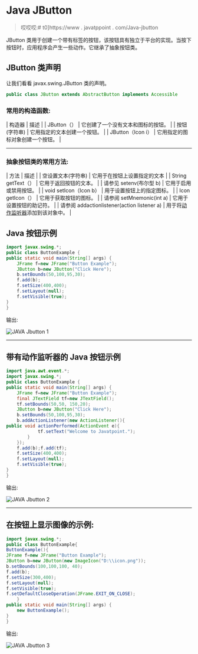 # Java JButton

> 哎哎哎:# t0]https://www . javatppoint . com/Java-jbutton

JButton 类用于创建一个带有标签的按钮，该按钮具有独立于平台的实现。当按下按钮时，应用程序会产生一些动作。它继承了抽象按钮类。

## JButton 类声明

让我们看看 javax.swing.JButton 类的声明。

```java
public class JButton extends AbstractButton implements Accessible

```

### 常用的构造函数:

| 构造器 | 描述 |
| JButton（） | 它创建了一个没有文本和图标的按钮。 |
| 按钮(字符串) | 它用指定的文本创建一个按钮。 |
| JButton（Icon i） | 它用指定的图标对象创建一个按钮。 |

* * *

### 抽象按钮类的常用方法:

| 方法 | 描述 |
| 空设置文本(字符串) | 它用于在按钮上设置指定的文本 |
| String getText（） | 它用于返回按钮的文本。 |
| 请参见 setenv(布尔型 b) | 它用于启用或禁用按钮。 |
| void setIcon（Icon b） | 用于设置按钮上的指定图标。 |
| Icon getIcon（） | 它用于获取按钮的图标。 |
| 请参阅 setMnemonic(int a) | 它用于设置按钮的助记符。 |
| 请参阅 addactionlistener(action listener a) | 用于将[动作监听器](java-actionlistener)添加到该对象中。 |

## Java 按钮示例

```java
import javax.swing.*;  
public class ButtonExample {
public static void main(String[] args) {
	JFrame f=new JFrame("Button Example");
	JButton b=new JButton("Click Here");
	b.setBounds(50,100,95,30);
	f.add(b);
	f.setSize(400,400);
	f.setLayout(null);
	f.setVisible(true);	
}
}

```

输出:

![JAVA Jbutton 1](../img/324a54300aee5ce5b6d2f786037a4ba2.png)

* * *

## 带有动作监听器的 Java 按钮示例

```java
import java.awt.event.*;
import javax.swing.*;  
public class ButtonExample {
public static void main(String[] args) {
	JFrame f=new JFrame("Button Example");
	final JTextField tf=new JTextField();
	tf.setBounds(50,50, 150,20);
	JButton b=new JButton("Click Here");
	b.setBounds(50,100,95,30);
	b.addActionListener(new ActionListener(){
public void actionPerformed(ActionEvent e){
            tf.setText("Welcome to Javatpoint.");
		}
	});
	f.add(b);f.add(tf);
	f.setSize(400,400);
	f.setLayout(null);
	f.setVisible(true);	
}
}

```

输出:

![JAVA Jbutton 2](../img/f154aaa0f3a61bf744b34ccfa1f999b5.png)

* * *

## 在按钮上显示图像的示例:

```java
import javax.swing.*;    
public class ButtonExample{  
ButtonExample(){  
JFrame f=new JFrame("Button Example");          
JButton b=new JButton(new ImageIcon("D:\\icon.png"));  
b.setBounds(100,100,100, 40);  
f.add(b);  
f.setSize(300,400);  
f.setLayout(null);  
f.setVisible(true);  
f.setDefaultCloseOperation(JFrame.EXIT_ON_CLOSE);  
    }       
public static void main(String[] args) {  
    new ButtonExample();  
}  
}  

```

输出:

![JAVA Jbutton 3](../img/45d785700e87fe9a36a67252f98a09fc.png)